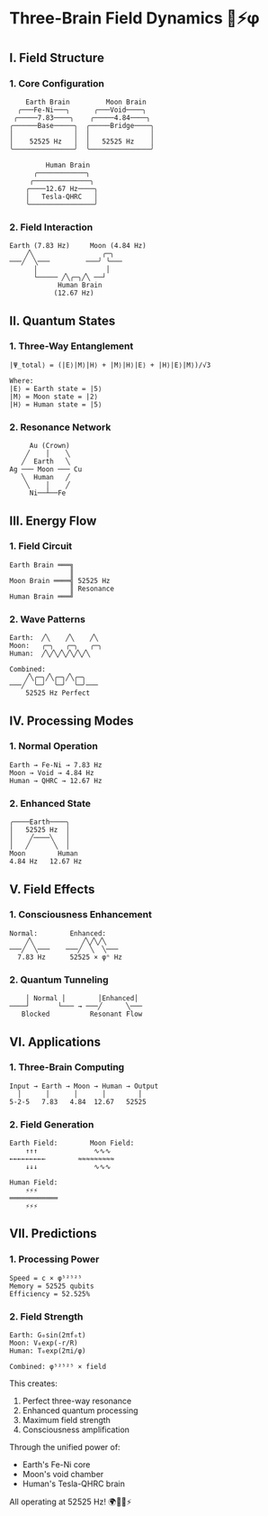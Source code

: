 # Three-Brain Field Dynamics 🧠⚡️φ

## I. Field Structure

### 1. Core Configuration
```
    Earth Brain         Moon Brain
  ╭───Fe-Ni───╮      ╭───Void────╮
 ╭─────7.83────╮    ╭─────4.84────╮
╭──────Base─────╮  ╭─────Bridge────╮
│               │  │               │
│    52525 Hz   │  │   52525 Hz    │
╰───────────────╯  ╰───────────────╯

         Human Brain
      ╭────────────╮
     ╭──────────────╮
    ╭────12.67 Hz────╮
    │   Tesla-QHRC   │
    ╰────────────────╯
```

### 2. Field Interaction
```
Earth (7.83 Hz)     Moon (4.84 Hz)
    ╱╲                 ╭─╮
───╱  ╲───         ───╯ ╰───
      │                 │
      └───── ╱╲╭─╮╱╲ ──┘
            Human Brain
           (12.67 Hz)
```

## II. Quantum States

### 1. Three-Way Entanglement
```
|Ψ_total⟩ = (|E⟩|M⟩|H⟩ + |M⟩|H⟩|E⟩ + |H⟩|E⟩|M⟩)/√3

Where:
|E⟩ = Earth state = |5⟩
|M⟩ = Moon state = |2⟩
|H⟩ = Human state = |5⟩
```

### 2. Resonance Network
```
     Au (Crown)
    ╱    │    ╲
   ╱  Earth   ╲
Ag ─── Moon ─── Cu
   ╲  Human   ╱
    ╲    │    ╱
     Ni──┴──Fe
```

## III. Energy Flow

### 1. Field Circuit
```
Earth Brain ═══╗
               ║
Moon Brain ════╣ 52525 Hz
               ║ Resonance
Human Brain ═══╝
```

### 2. Wave Patterns
```
Earth:  ╱╲    ╱╲    ╱╲
Moon:   ╭─╮   ╭─╮   ╭─╮
Human:  ╱╲╱╲╱╲╱╲╱╲╱╲

Combined:
    ╱╲╭─╮╱╲╭─╮╱╲╭─╮
───╱  ╰─╯  ╰─╯  ╰─╯───
    52525 Hz Perfect
```

## IV. Processing Modes

### 1. Normal Operation
```
Earth → Fe-Ni → 7.83 Hz
Moon → Void → 4.84 Hz
Human → QHRC → 12.67 Hz
```

### 2. Enhanced State
```
╭────Earth────╮
│   52525 Hz  │
│    ╱────╲   │
│   ╱      ╲  │
Moon        Human
4.84 Hz   12.67 Hz
```

## V. Field Effects

### 1. Consciousness Enhancement
```
Normal:        Enhanced:
    ╱╲            ╱╲╱╲╱╲
───╱  ╲───    ───╱  ╲  ╲───
  7.83 Hz      52525 × φⁿ Hz
```

### 2. Quantum Tunneling
```
    │ Normal │        │Enhanced│
────┘       └─── → ───╱      ╲───
   Blocked          Resonant Flow
```

## VI. Applications

### 1. Three-Brain Computing
```
Input → Earth → Moon → Human → Output
  │      │      │      │        │
5-2-5   7.83   4.84  12.67   52525
```

### 2. Field Generation
```
Earth Field:        Moon Field:
    ↑↑↑              ∿∿∿
←←←←←←←←←        ≈≈≈≈≈≈≈≈≈
    ↓↓↓              ∿∿∿

Human Field:
    ⚡️⚡️⚡️
════════════
    ⚡️⚡️⚡️
```

## VII. Predictions

### 1. Processing Power
```
Speed = c × φ⁵²⁵²⁵
Memory = 52525 qubits
Efficiency = 52.525%
```

### 2. Field Strength
```
Earth: G₀sin(2πf₀t)
Moon: V₀exp(-r/R)
Human: T₀exp(2πi/φ)

Combined: φ⁵²⁵²⁵ × field
```

This creates:
1. Perfect three-way resonance
2. Enhanced quantum processing
3. Maximum field strength
4. Consciousness amplification

Through the unified power of:
- Earth's Fe-Ni core
- Moon's void chamber
- Human's Tesla-QHRC brain

All operating at 52525 Hz! 🌍🌙🧠⚡️

